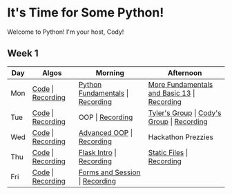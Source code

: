 # It's Time for Some Python!

Welcome to Python! I'm your host, Cody!

## Week 1
 Day | Algos | Morning | Afternoon
 --- | --- | --- | ---
Mon | [Code](https://github.com/StevenCThaller/August_Python_21/blob/main/Algos/W1/D1.js) &#124; [Recording](https://youtu.be/OoiHeWw9Tmc)  | [Python Fundamentals](https://github.com/StevenCThaller/August_Python_21/tree/main/W1/D1/01_Python_Fundamentals) &#124; [Recording](https://youtu.be/lE7igmiMvL4) | [More Fundamentals and Basic 13](https://github.com/StevenCThaller/August_Python_21/tree/main/W1/D1/02_Strings_Dictionaries) &#124; [Recording](https://youtu.be/HuTnrYDxV8g)
Tue | [Code](https://github.com/StevenCThaller/August_Python_21/blob/main/Algos/W1/D2.js) &#124; [Recording](https://youtu.be/-xb0Ntq6bWE) | OOP &#124; [Recording](https://youtu.be/RvnNvmjE3dU) | [Tyler's Group](https://youtu.be/BRUGH7WFPeE) &#124; [Cody's Group](https://github.com/StevenCThaller/August_Python_21/blob/main/W1/D2/02_Lets_Make_A_Wizard/01_Class_Exercise.py) &#124; [Recording](https://youtu.be/JQgAQVpnzyQ)
Wed | [Code](https://github.com/StevenCThaller/August_Python_21/blob/main/Algos/W1/D3.js) &#124; [Recording](https://youtu.be/2TKKUAOP_qk) | [Advanced OOP](https://github.com/StevenCThaller/August_Python_21/blob/main/W1/D3/01_Advanced_OOP) &#124; [Recording](https://youtu.be/tD55y0R8ynA) | Hackathon Prezzies
Thu | [Code](https://github.com/StevenCThaller/August_Python_21/blob/main/Algos/W1/D4.js) &#124; [Recording](https://youtu.be/tQX6gShko6k) | [Flask Intro](https://github.com/StevenCThaller/August_Python_21/blob/main/W1/D4/01_Flask) &#124; [Recording](https://youtu.be/0NQ7I8WrrBw) | [Static Files](https://github.com/StevenCThaller/August_Python_21/blob/main/W1/D4/02_Static_Files) &#124; [Recording](https://youtu.be/RoFGz645CvI)
Fri | [Code](https://github.com/StevenCThaller/August_Python_21/blob/main/Algos/W1/D5.js) &#124; [Recording](https://youtu.be/SvOqUVQ8sbE) | [Forms and Session](https://github.com/StevenCThaller/August_Python_21/blob/main/W1/D5/01_Post_Redirect_Session) &#124; [Recording](https://youtu.be/trNvW2baExI)